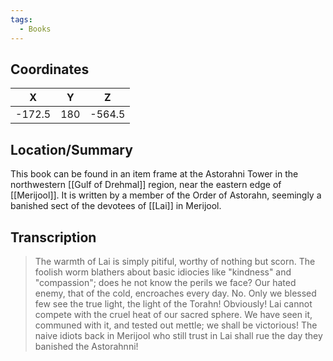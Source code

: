 ```yaml
---
tags:
  - Books
---
```


## Coordinates
| **X**  | **Y** | **Z**  |
| :----: | :---: | :----: |
| -172.5 |  180  | -564.5 |

## Location/Summary
This book can be found in an item frame at the Astorahni Tower in the northwestern [[Gulf of Drehmal]] region, near the eastern edge of [[Merijool]]. It is written by a member of the Order of Astorahn, seemingly a banished sect of the devotees of [[Lai]] in Merijool.

## Transcription
> The warmth of Lai is simply pitiful, worthy of nothing but scorn. The foolish worm blathers about basic idiocies like "kindness" and "compassion"; does he not know the perils we face? Our hated enemy, that of the cold, encroaches every day. No. Only we blessed few see the true light, the light of the Torahn! Obviously! Lai cannot compete with the cruel heat of our sacred sphere. We have seen it, communed with it, and tested out mettle; we shall be victorious! The naive idiots back in Merijool who still trust in Lai shall rue the day they banished the Astorahnni!
